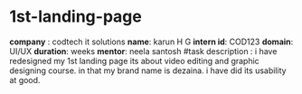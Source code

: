 # 1st-landing-page
**company** : codtech it solutions
**name**: karun H G
**intern id**: COD123
**domain**: UI/UX
**duration**:  weeks
**mentor**: neela santosh
#task description : i have redesigned my 1st landing page its about video editing and graphic designing course. in that my brand name is dezaina. i have did its usability at good.


